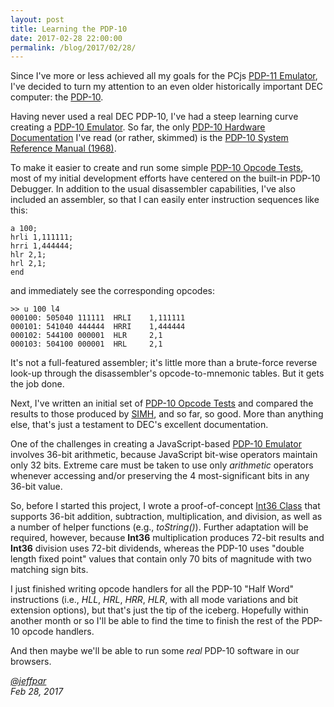 ```yaml
---
layout: post
title: Learning the PDP-10
date: 2017-02-28 22:00:00
permalink: /blog/2017/02/28/
---
```


Since I've more or less achieved all my goals for the PCjs [PDP-11 Emulator](/devices/pdp11/machine/),
I've decided to turn my attention to an even older historically important DEC computer:
the [PDP-10](https://en.wikipedia.org/wiki/PDP-10#Cancellation_and_influence).  

Having never used a real DEC PDP-10, I've had a steep learning curve creating a [PDP-10 Emulator](/modules/pdp10/).
So far, the only [PDP-10 Hardware Documentation](/pubs/dec/pdp10/) I've read (or rather, skimmed) is the
[PDP-10 System Reference Manual (1968)](https://s3-us-west-2.amazonaws.com/archive.pcjs.org/pubs/dec/pdp10/ka10/DEC-10-HGAA-D_PDP-10_System_Reference_Manual_May1968.pdf).

To make it easier to create and run some simple [PDP-10 Opcode Tests](/apps/pdp10/tests/opcodes/), most of my initial development
efforts have centered on the built-in PDP-10 Debugger.  In addition to the usual disassembler capabilities, I've also included
an assembler, so that I can easily enter instruction sequences like this:

	a 100;
	hrli 1,111111;
	hrri 1,444444;
	hlr 2,1;
	hrl 2,1;
	end

and immediately see the corresponding opcodes:

	>> u 100 l4
	000100: 505040 111111  HRLI    1,111111
	000101: 541040 444444  HRRI    1,444444
	000102: 544100 000001  HLR     2,1
	000103: 504100 000001  HRL     2,1

It's not a full-featured assembler; it's little more than a brute-force reverse look-up through the disassembler's
opcode-to-mnemonic tables.  But it gets the job done.

Next, I've written an initial set of [PDP-10 Opcode Tests](/apps/pdp10/tests/opcodes/) and compared the results to those produced
by [SIMH](https://github.com/simh/simh), and so far, so good.  More than anything else, that's just a testament to DEC's
excellent documentation.

One of the challenges in creating a JavaScript-based [PDP-10 Emulator](/modules/pdp10/) involves 36-bit arithmetic, because
JavaScript bit-wise operators maintain only 32 bits.  Extreme care must be taken to use only *arithmetic* operators whenever
accessing and/or preserving the 4 most-significant bits in any 36-bit value.

So, before I started this project, I wrote a proof-of-concept [Int36 Class](/modules/shared/lib/int36.js) that supports 36-bit
addition, subtraction, multiplication, and division, as well as a number of helper functions (e.g., *toString()*).  Further
adaptation will be required, however, because **Int36** multiplication produces 72-bit results and **Int36** division uses 72-bit
dividends, whereas the PDP-10 uses "double length fixed point" values that contain only 70 bits of magnitude with two matching
sign bits.

I just finished writing opcode handlers for all the PDP-10 "Half Word" instructions (i.e., *HLL*, *HRL*, *HRR*, *HLR*, with all
mode variations and bit extension options), but that's just the tip of the iceberg.  Hopefully within another month or
so I'll be able to find the time to finish the rest of the PDP-10 opcode handlers.

And then maybe we'll be able to run some *real* PDP-10 software in our browsers.

*[@jeffpar](http://jeffpar.com)*  
*Feb 28, 2017*
